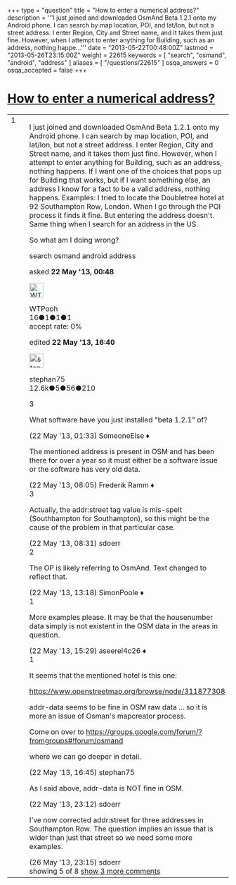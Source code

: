+++
type = "question"
title = "How to enter a numerical address?"
description = '''I just joined and downloaded OsmAnd Beta 1.2.1 onto my Android phone. I can search by map location, POI, and lat/lon, but not a street address. I enter Region, City and Street name, and it takes them just fine. However, when I attempt to enter anything for Building, such as an address, nothing happe...'''
date = "2013-05-22T00:48:00Z"
lastmod = "2013-05-26T23:15:00Z"
weight = 22615
keywords = [ "search", "osmand", "android", "address" ]
aliases = [ "/questions/22615" ]
osqa_answers = 0
osqa_accepted = false
+++

<div class="headNormal">

# [How to enter a numerical address?](/questions/22615/how-to-enter-a-numerical-address)

</div>

<div id="main-body">

<div id="askform">

<table id="question-table" style="width:100%;">
<colgroup>
<col style="width: 50%" />
<col style="width: 50%" />
</colgroup>
<tbody>
<tr>
<td style="width: 30px; vertical-align: top"><div class="vote-buttons">
<span id="post-22615-upvote" class="ajax-command post-vote up" rel="nofollow" title="I like this post (click again to cancel)"> </span>
<div id="post-22615-score" class="post-score" title="current number of votes">
1
</div>
<span id="post-22615-downvote" class="ajax-command post-vote down" rel="nofollow" title="I dont like this post (click again to cancel)"> </span> <span id="favorite-mark" class="ajax-command favorite-mark" rel="nofollow" title="mark/unmark this question as favorite (click again to cancel)"> </span>
<div id="favorite-count" class="favorite-count">
&#10;</div>
</div></td>
<td><div id="item-right">
<div class="question-body">
<p>I just joined and downloaded OsmAnd Beta 1.2.1 onto my Android phone. I can search by map location, POI, and lat/lon, but not a street address. I enter Region, City and Street name, and it takes them just fine. However, when I attempt to enter anything for Building, such as an address, nothing happens. If I want one of the choices that pops up for Building that works, but if I want something else, an address I know for a fact to be a valid address, nothing happens. Examples: I tried to locate the Doubletree hotel at 92 Southampton Row, London. When I go through the POI process it finds it fine. But entering the address doesn't. Same thing when I search for an address in the US.</p>
<p>So what am I doing wrong?</p>
</div>
<div id="question-tags" class="tags-container tags">
<span class="post-tag tag-link-search" rel="tag" title="see questions tagged &#39;search&#39;">search</span> <span class="post-tag tag-link-osmand" rel="tag" title="see questions tagged &#39;osmand&#39;">osmand</span> <span class="post-tag tag-link-android" rel="tag" title="see questions tagged &#39;android&#39;">android</span> <span class="post-tag tag-link-address" rel="tag" title="see questions tagged &#39;address&#39;">address</span>
</div>
<div id="question-controls" class="post-controls">
&#10;</div>
<div class="post-update-info-container">
<div class="post-update-info post-update-info-user">
<p>asked <strong>22 May '13, 00:48</strong></p>
<img src="https://secure.gravatar.com/avatar/3dd4e45f3d403297df5bb554649a33c5?s=32&amp;d=identicon&amp;r=g" class="gravatar" width="32" height="32" alt="WTPooh&#39;s gravatar image" />
<p><span>WTPooh</span><br />
<span class="score" title="16 reputation points">16</span><span title="1 badges"><span class="badge1">●</span><span class="badgecount">1</span></span><span title="1 badges"><span class="silver">●</span><span class="badgecount">1</span></span><span title="1 badges"><span class="bronze">●</span><span class="badgecount">1</span></span><br />
<span class="accept_rate" title="Rate of the user&#39;s accepted answers">accept rate:</span> <span title="WTPooh has no accepted answers">0%</span></p>
</div>
<div class="post-update-info post-update-info-edited">
<p><span> edited <strong>22 May '13, 16:40</strong> </span></p>
<img src="https://secure.gravatar.com/avatar/245b73d4390c3408fe3c6da759b9897f?s=32&amp;d=identicon&amp;r=g" class="gravatar" width="32" height="32" alt="stephan75&#39;s gravatar image" />
<p><span>stephan75</span><br />
<span class="score" title="12642 reputation points"><span>12.6k</span></span><span title="5 badges"><span class="badge1">●</span><span class="badgecount">5</span></span><span title="56 badges"><span class="silver">●</span><span class="badgecount">56</span></span><span title="210 badges"><span class="bronze">●</span><span class="badgecount">210</span></span></p>
</div>
</div>
<div id="comments-container-22615" class="comments-container">
<span id="22616"></span>
<div id="comment-22616" class="comment">
<div id="post-22616-score" class="comment-score">
3
</div>
<div class="comment-text">
<p>What software have you just installed "beta 1.2.1" of?</p>
</div>
<div id="comment-22616-info" class="comment-info">
<span class="comment-age">(22 May '13, 01:33)</span> <span class="comment-user userinfo">SomeoneElse ♦</span>
</div>
</div>
<span id="22619"></span>
<div id="comment-22619" class="comment not_top_scorer">
<div id="post-22619-score" class="comment-score">
&#10;</div>
<div class="comment-text">
<p>The mentioned address is present in OSM and has been there for over a year so it must either be a software issue or the software has very old data.</p>
</div>
<div id="comment-22619-info" class="comment-info">
<span class="comment-age">(22 May '13, 08:05)</span> <span class="comment-user userinfo">Frederik Ramm ♦</span>
</div>
</div>
<span id="22620"></span>
<div id="comment-22620" class="comment">
<div id="post-22620-score" class="comment-score">
3
</div>
<div class="comment-text">
<p>Actually, the addr:street tag value is mis-spelt (Southhampton for Southampton), so this might be the cause of the problem in that particular case.</p>
</div>
<div id="comment-22620-info" class="comment-info">
<span class="comment-age">(22 May '13, 08:31)</span> <span class="comment-user userinfo">sdoerr</span>
</div>
</div>
<span id="22637"></span>
<div id="comment-22637" class="comment">
<div id="post-22637-score" class="comment-score">
2
</div>
<div class="comment-text">
<p>The OP is likely referring to OsmAnd. Text changed to reflect that.</p>
</div>
<div id="comment-22637-info" class="comment-info">
<span class="comment-age">(22 May '13, 13:18)</span> <span class="comment-user userinfo">SimonPoole ♦</span>
</div>
</div>
<span id="22640"></span>
<div id="comment-22640" class="comment">
<div id="post-22640-score" class="comment-score">
1
</div>
<div class="comment-text">
<p>More examples please. It may be that the housenumber data simply is not existent in the OSM data in the areas in question.</p>
</div>
<div id="comment-22640-info" class="comment-info">
<span class="comment-age">(22 May '13, 15:29)</span> <span class="comment-user userinfo">aseerel4c26 ♦</span>
</div>
</div>
<span id="22645"></span>
<div id="comment-22645" class="comment">
<div id="post-22645-score" class="comment-score">
1
</div>
<div class="comment-text">
<p>It seems that the mentioned hotel is this one:</p>
<p><a href="https://www.openstreetmap.org/browse/node/311877308">https://www.openstreetmap.org/browse/node/311877308</a></p>
<p>addr-data seems to be fine in OSM raw data ... so it is more an issue of Osman's mapcreator process.</p>
<p>Come on over to <a href="https://groups.google.com/forum/?fromgroups#!forum/osmand">https://groups.google.com/forum/?fromgroups#!forum/osmand</a></p>
<p>where we can go deeper in detail.</p>
</div>
<div id="comment-22645-info" class="comment-info">
<span class="comment-age">(22 May '13, 16:45)</span> <span class="comment-user userinfo">stephan75</span>
</div>
</div>
<span id="22656"></span>
<div id="comment-22656" class="comment not_top_scorer">
<div id="post-22656-score" class="comment-score">
&#10;</div>
<div class="comment-text">
<p>As I said above, addr-data is NOT fine in OSM.</p>
</div>
<div id="comment-22656-info" class="comment-info">
<span class="comment-age">(22 May '13, 23:12)</span> <span class="comment-user userinfo">sdoerr</span>
</div>
</div>
<span id="22786"></span>
<div id="comment-22786" class="comment not_top_scorer">
<div id="post-22786-score" class="comment-score">
&#10;</div>
<div class="comment-text">
<p>I've now corrected addr:street for three addresses in Southampton Row. The question implies an issue that is wider than just that street so we need some more examples.</p>
</div>
<div id="comment-22786-info" class="comment-info">
<span class="comment-age">(26 May '13, 23:15)</span> <span class="comment-user userinfo">sdoerr</span>
</div>
</div>
</div>
<div id="comment-tools-22615" class="comment-tools">
<span class="comments-showing"> showing 5 of 8 </span> <a href="#" class="show-all-comments-link">show 3 more comments</a>
</div>
<div class="clear">
&#10;</div>
<div id="comment-22615-form-container" class="comment-form-container">
&#10;</div>
<div class="clear">
&#10;</div>
</div></td>
</tr>
</tbody>
</table>

</div>

</div>

